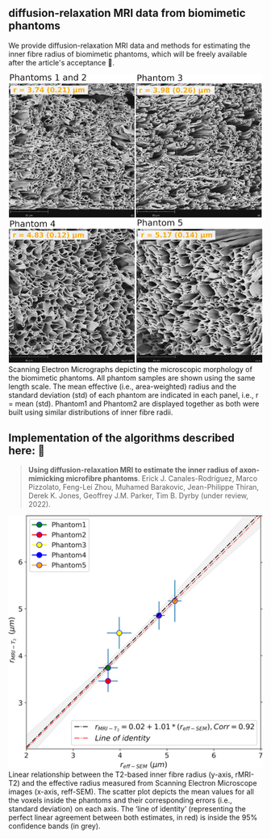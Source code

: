 ## diffusion-relaxation MRI data from biomimetic phantoms
We provide diffusion-relaxation MRI data and methods for estimating the inner fibre radius of biomimetic phantoms, which will be freely available after the article's acceptance 🎁.

<img src="Fig1_red.jpg" width="900">
Scanning Electron Micrographs depicting the microscopic morphology of the biomimetic phantoms. All phantom samples are shown using the same length scale. The mean effective (i.e., area-weighted) radius and the standard deviation (std) of each phantom are indicated in each panel, i.e., r = mean (std). Phantom1 and Phantom2 are displayed together as both were built using similar distributions of inner fibre radii.

## **Implementation of the algorithms described here:** 📢

> **Using diffusion-relaxation MRI to estimate the inner radius of axon-mimicking microfibre phantoms**. 
Erick J. Canales-Rodríguez, Marco Pizzolato, Feng-Lei Zhou, Muhamed Barakovic, Jean-Philippe Thiran, Derek K. Jones, Geoffrey J.M. Parker, Tim B. Dyrby (under review, 2022).

<img src="Fig4_red.jpg" width="700">
Linear relationship between the T2-based inner fibre radius (y-axis, rMRI-T2) and the effective radius measured from Scanning Electron Microscope images (x-axis, reff-SEM). The scatter plot depicts the mean values for all the voxels inside the phantoms and their corresponding errors (i.e., standard deviation) on each axis. The ‘line of identity’ (representing the perfect linear agreement between both estimates, in red) is inside the 95% confidence bands (in grey).
